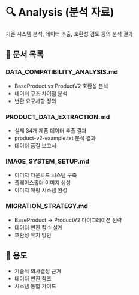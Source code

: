 # 🔍 Analysis (분석 자료)

기존 시스템 분석, 데이터 추출, 호환성 검토 등의 분석 결과

## 📄 문서 목록

### **DATA_COMPATIBILITY_ANALYSIS.md**
- BaseProduct vs ProductV2 호환성 분석
- 데이터 구조 차이점 분석
- 변환 요구사항 정의

### **PRODUCT_DATA_EXTRACTION.md**
- 실제 34개 제품 데이터 추출 결과
- product-v2-example.txt 분석 결과
- 데이터 품질 보고서

### **IMAGE_SYSTEM_SETUP.md**
- 이미지 다운로드 시스템 구축
- 플레이스홀더 이미지 생성
- 이미지 매핑 시스템 완성

### **MIGRATION_STRATEGY.md**
- BaseProduct → ProductV2 마이그레이션 전략
- 데이터 변환 함수 설계
- 호환성 유지 방안

## 🎯 용도
- 기술적 의사결정 근거
- 데이터 변환 참조
- 시스템 통합 가이드